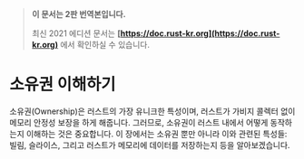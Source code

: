 > **이 문서는 2판 번역본입니다.**
>
> 최신 2021 에디션 문서는 **[https://doc.rust-kr.org](https://doc.rust-kr.org)** 에서 확인하실 수 있습니다.

# 소유권 이해하기

소유권(Ownership)은 러스트의 가장 유니크한 특성이며, 러스트가 가비지 콜렉터 없이 메모리 안정성 보장을
하게 해줍니다. 그러므로, 소유권이 러스트 내에서 어떻게 동작하는지 이해하는 것은 중요합니다. 이 장에서는
소유권 뿐만 아니라 이와 관련된 특성들: 빌림, 슬라이스, 그리고 러스트가 메모리에 데이터를 저장하는지 등을
알아보겠습니다.
